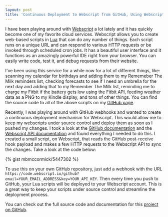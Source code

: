 ```yaml
---
layout: post
title: 'Continuous Deployment to Webscript from GitHub, Using Webscript'
---
```


I have been playing around with [Webscript](https://www.webscript.io/) a lot lately and it has quickly become one of my favorite cloud services. Webscript allows you to create web-based scripts in [Lua](http://www.lua.org/) that can do any number of things. Each script runs on a unique URL and can respond to various HTTP requests or be invoked through scheduled cron jobs. It has a beautiful user interface and it functions as an amazingly powerful IDE right from your browser. You can easily write code, test it, and debug requests from their website.

I've been using this service for a while now for a lot of different things, like: scanning my calendar for birthdays and adding them to my Rememeber The Milk reminders list, checking forecasts to see if I need an umbrella for the next day and adding that to my Remember The Milk list, reminding me to charge my Fitbit if the battery gets low using the Fitbit API, feeding weather data as a PNG to my Kindle display, and tons of other things. You can find the source code to all of the above scripts on my [GitHub page](https://github.com/mbmccormick).

Recently, I was playing around with GitHub webhooks and wanted to create a continuous deployment mechanism for Webscript. This would allow me to keep my webscripts under source control and deploy them as soon as I pushed my changes. I took a look at the [GitHub documentation](https://help.github.com/articles/post-receive-hooks) and the [Webscript API documentation](https://www.webscript.io/documentation#api) and found everything I needed to do this. I created a small script, on Webscript, that reads the GitHub post-receive hook payload and makes a few HTTP requests to the Webscript API to sync the changes. Take a look at the code below:

{% gist mbmccormick/5447302 %}

To use this on your own GitHub repository, just add a webhook with the URL `https://code.webscript.io/github?email=YOUR_EMAIL_ADDRESS&key=YOUR_API_KEY`. Then every time you push to GitHub, your Lua scripts will be deployed to your Webscript account. This is a great way to keep your scripts under source control and streamline the deployment process.

You can check out the full source code and documentation for this [project on GitHub](https://github.com/mbmccormick/webscript-github-hook).

